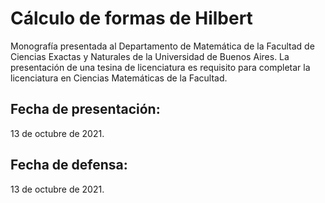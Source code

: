 # Cálculo de formas de Hilbert
Monografía presentada al Departamento de Matemática de la Facultad de Ciencias
Exactas y Naturales de la Universidad de Buenos Aires. La presentación de una
tesina de licenciatura es requisito para completar la licenciatura en
Ciencias Matemáticas de la Facultad.

## Fecha de presentación:
13 de octubre de 2021.

## Fecha de defensa:
13 de octubre de 2021.
